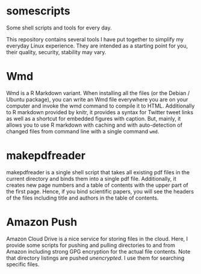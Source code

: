 # somescripts
Some shell scripts and tools for every day.

This repository contains several tools I have put together to simplify my
everyday Linux experience. They are intended as a starting point for you, 
their quality, security, stability may vary.

# Wmd
Wmd is a R Markdown variant. When installing all the files (or the Debian /
Ubuntu package), you can write an Wmd file everywhere you are on your computer
and invoke the wmd command to compile it to HTML. Additionally to
R markdown provided by knitr, it provides a syntax for Twitter tweet links as
well as a shortcut for embedded figures with caption. But, mainly, it allows
you to use R markdown with caching and with auto-detection of changed files from
command line with a single command `wmd`.

# makepdfreader
makepdfreader is a single shell script that takes all existing pdf files in the
current directory and binds them into a single pdf file. Additionally, it
creates new page numbers and a table of contents with the upper part of
the first page. Hence, if you bind scientific papers, you will see the headers
of the files including title and authors in the table of contents. 

# Amazon Push

Amazon Cloud Drive is a nice service for storing files in the cloud. Here, I 
provide some scripts for pushing and pulling directories to and from Amazon
including strong GPG encryption for the actual file contents. Note that
directory listings are pushed *unencrypted*. I use them for searching specific
files.
